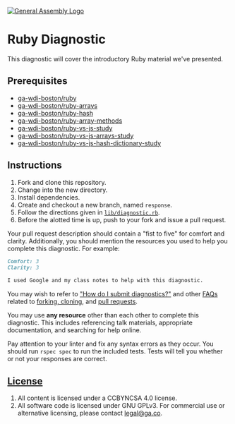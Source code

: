 [![General Assembly Logo](https://camo.githubusercontent.com/1a91b05b8f4d44b5bbfb83abac2b0996d8e26c92/687474703a2f2f692e696d6775722e636f6d2f6b6538555354712e706e67)](https://generalassemb.ly/education/web-development-immersive)

# Ruby Diagnostic

This diagnostic will cover the introductory Ruby material we've presented.

## Prerequisites

-   [ga-wdi-boston/ruby](https://github.com/ga-wdi-boston/ruby)
-   [ga-wdi-boston/ruby-arrays](https://github.com/ga-wdi-boston/ruby-arrays)
-   [ga-wdi-boston/ruby-hash](https://github.com/ga-wdi-boston/ruby-hash)
-   [ga-wdi-boston/ruby-array-methods](https://github.com/ga-wdi-boston/ruby-array-methods)
-   [ga-wdi-boston/ruby-vs-js-study](https://github.com/ga-wdi-boston/ruby-vs-js-study)
-   [ga-wdi-boston/ruby-vs-js-arrays-study](https://github.com/ga-wdi-boston/ruby-vs-js-arrays-study)
-   [ga-wdi-boston/ruby-vs-js-hash-dictionary-study](https://github.com/ga-wdi-boston/ruby-vs-js-hash-dictionary-study)

## Instructions

1.  Fork and clone this repository.
1.  Change into the new directory.
1.  Install dependencies.
1.  Create and checkout a new branch, named `response`.
1.  Follow the directions given in [`lib/diagnostic.rb`](lib/diagnostic.rb).
1.  Before the alotted time is up, push to your fork and issue a pull request.

Your pull request description should contain a "fist to five" for comfort and
clarity. Additionally, you should mention the resources you used to help you
complete this diagnostic. For example:

```md
Comfort: 3
Clarity: 3

I used Google and my class notes to help with this diagnostic.
```

You may wish to refer to ["How do I submit diagnostics?"](https://github.com/ga-wdi-boston/meta/wiki/Diagnostics)
and other [FAQs](https://github.com/ga-wdi-boston/meta/wiki/) related to
[forking, cloning](https://github.com/ga-wdi-boston/meta/wiki/ForkAndClone),
and [pull requests](https://github.com/ga-wdi-boston/meta/wiki/PullRequest).

You may use **any resource** other than each other to complete this diagnostic.
This includes referencing talk materials, appropriate documentation, and
searching for help online.

Pay attention to your linter and fix any syntax errors as they occur. You should
run `rspec spec` to run the included tests. Tests will tell you whether or not
your responses are correct.

## [License](LICENSE)

1.  All content is licensed under a CC­BY­NC­SA 4.0 license.
1.  All software code is licensed under GNU GPLv3. For commercial use or
    alternative licensing, please contact legal@ga.co.
